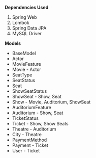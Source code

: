 **Dependencies Used**

1) Spring Web
2) Lombok
3) Spring Data JPA
4) MySQL Driver

**Models**
- BaseModel
- Actor
- MovieFeature
- Movie - Actor
- SeatType
- SeatStatus
- Seat
- ShowSeatStatus
- ShowSeat - Show, Seat
- Show - Movie, Auditorium, ShowSeat
- AuditoriumFeature
- Auditorium - Show, Seat
- TicketStatus
- Ticket - Show, Show Seats
- Theatre - Auditorium
- City - Theatre
- PaymentMethod
- Payment - Ticket
- User - Ticket
